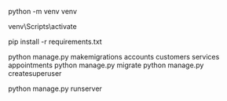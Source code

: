 <!-- --    


# نصب Django و Django REST Framework
pip install django djangorestframework
      pip freeze > requirements.txt 

rm db.sqlite3   # در Git Bash / Linux / Mac
del db.sqlite3  # در CMD ویندوز

rm accounts/migrations/0*.py
rm customers/migrations/0*.py
rm services/migrations/0*.py
rm appointments/migrations/0*.py


-->


python -m venv venv


venv\Scripts\activate


pip install -r requirements.txt




python manage.py makemigrations accounts customers services appointments
python manage.py migrate
python manage.py createsuperuser

python manage.py runserver